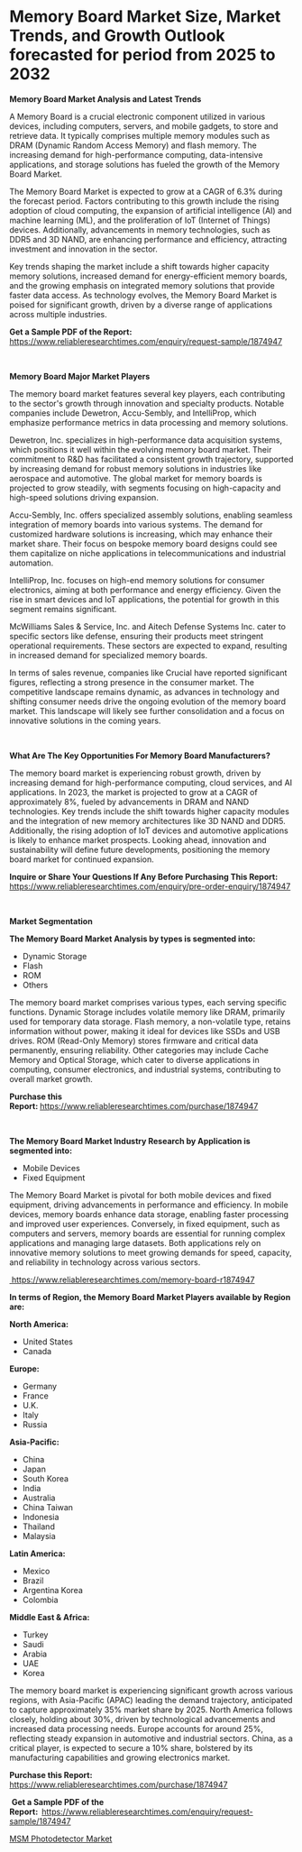 <p><h1>Memory Board Market Size, Market Trends, and Growth Outlook forecasted for period from 2025 to 2032</h1></p><p><strong>Memory Board Market Analysis and Latest Trends</strong></p>
<p><p>A Memory Board is a crucial electronic component utilized in various devices, including computers, servers, and mobile gadgets, to store and retrieve data. It typically comprises multiple memory modules such as DRAM (Dynamic Random Access Memory) and flash memory. The increasing demand for high-performance computing, data-intensive applications, and storage solutions has fueled the growth of the Memory Board Market.</p><p>The Memory Board Market is expected to grow at a CAGR of 6.3% during the forecast period. Factors contributing to this growth include the rising adoption of cloud computing, the expansion of artificial intelligence (AI) and machine learning (ML), and the proliferation of IoT (Internet of Things) devices. Additionally, advancements in memory technologies, such as DDR5 and 3D NAND, are enhancing performance and efficiency, attracting investment and innovation in the sector.</p><p>Key trends shaping the market include a shift towards higher capacity memory solutions, increased demand for energy-efficient memory boards, and the growing emphasis on integrated memory solutions that provide faster data access. As technology evolves, the Memory Board Market is poised for significant growth, driven by a diverse range of applications across multiple industries.</p></p>
<p><strong>Get a Sample PDF of the Report:&nbsp;</strong> <a href="https://www.reliableresearchtimes.com/enquiry/request-sample/1874947?utm_campaign=2389&utm_medium=2&utm_source=Github&utm_content=ia&utm_term=11022025&utm_id=memory-board">https://www.reliableresearchtimes.com/enquiry/request-sample/1874947</a></p>
<p>&nbsp;</p>
<p><strong>Memory Board Major Market Players</strong></p>
<p><p>The memory board market features several key players, each contributing to the sector's growth through innovation and specialty products. Notable companies include Dewetron, Accu-Sembly, and IntelliProp, which emphasize performance metrics in data processing and memory solutions.</p><p>Dewetron, Inc. specializes in high-performance data acquisition systems, which positions it well within the evolving memory board market. Their commitment to R&D has facilitated a consistent growth trajectory, supported by increasing demand for robust memory solutions in industries like aerospace and automotive. The global market for memory boards is projected to grow steadily, with segments focusing on high-capacity and high-speed solutions driving expansion.</p><p>Accu-Sembly, Inc. offers specialized assembly solutions, enabling seamless integration of memory boards into various systems. The demand for customized hardware solutions is increasing, which may enhance their market share. Their focus on bespoke memory board designs could see them capitalize on niche applications in telecommunications and industrial automation.</p><p>IntelliProp, Inc. focuses on high-end memory solutions for consumer electronics, aiming at both performance and energy efficiency. Given the rise in smart devices and IoT applications, the potential for growth in this segment remains significant.</p><p>McWilliams Sales & Service, Inc. and Aitech Defense Systems Inc. cater to specific sectors like defense, ensuring their products meet stringent operational requirements. These sectors are expected to expand, resulting in increased demand for specialized memory boards.</p><p>In terms of sales revenue, companies like Crucial have reported significant figures, reflecting a strong presence in the consumer market. The competitive landscape remains dynamic, as advances in technology and shifting consumer needs drive the ongoing evolution of the memory board market. This landscape will likely see further consolidation and a focus on innovative solutions in the coming years.</p></p>
<p>&nbsp;</p>
<p><strong>What Are The Key Opportunities For Memory Board Manufacturers?</strong></p>
<p><p>The memory board market is experiencing robust growth, driven by increasing demand for high-performance computing, cloud services, and AI applications. In 2023, the market is projected to grow at a CAGR of approximately 8%, fueled by advancements in DRAM and NAND technologies. Key trends include the shift towards higher capacity modules and the integration of new memory architectures like 3D NAND and DDR5. Additionally, the rising adoption of IoT devices and automotive applications is likely to enhance market prospects. Looking ahead, innovation and sustainability will define future developments, positioning the memory board market for continued expansion.</p></p>
<p><strong>Inquire or Share Your Questions If Any Before Purchasing This Report:</strong> <a href="https://www.reliableresearchtimes.com/enquiry/pre-order-enquiry/1874947?utm_campaign=2389&utm_medium=2&utm_source=Github&utm_content=ia&utm_term=11022025&utm_id=memory-board">https://www.reliableresearchtimes.com/enquiry/pre-order-enquiry/1874947</a></p>
<p>&nbsp;</p>
<p><strong>Market Segmentation</strong></p>
<p><strong>The Memory Board Market Analysis by types is segmented into:</strong></p>
<p><ul><li>Dynamic Storage</li><li>Flash</li><li>ROM</li><li>Others</li></ul></p>
<p><p>The memory board market comprises various types, each serving specific functions. Dynamic Storage includes volatile memory like DRAM, primarily used for temporary data storage. Flash memory, a non-volatile type, retains information without power, making it ideal for devices like SSDs and USB drives. ROM (Read-Only Memory) stores firmware and critical data permanently, ensuring reliability. Other categories may include Cache Memory and Optical Storage, which cater to diverse applications in computing, consumer electronics, and industrial systems, contributing to overall market growth.</p></p>
<p><strong>Purchase this Report:&nbsp;</strong><a href="https://www.reliableresearchtimes.com/purchase/1874947?utm_campaign=2389&utm_medium=2&utm_source=Github&utm_content=ia&utm_term=11022025&utm_id=memory-board">https://www.reliableresearchtimes.com/purchase/1874947</a></p>
<p>&nbsp;</p>
<p><strong>The Memory Board Market Industry Research by Application is segmented into:</strong></p>
<p><ul><li>Mobile Devices</li><li>Fixed Equipment</li></ul></p>
<p><p>The Memory Board Market is pivotal for both mobile devices and fixed equipment, driving advancements in performance and efficiency. In mobile devices, memory boards enhance data storage, enabling faster processing and improved user experiences. Conversely, in fixed equipment, such as computers and servers, memory boards are essential for running complex applications and managing large datasets. Both applications rely on innovative memory solutions to meet growing demands for speed, capacity, and reliability in technology across various sectors.</p></p>
<p><a href="https://www.reliableresearchtimes.com/memory-board-r1874947?utm_campaign=2389&utm_medium=2&utm_source=Github&utm_content=ia&utm_term=11022025&utm_id=memory-board">&nbsp;https://www.reliableresearchtimes.com/memory-board-r1874947</a></p>
<p><strong>In terms of Region, the Memory Board Market Players available by Region are:</strong></p>
<p>
    <p> <strong> North America: </strong>
        <ul>
            <li>United States</li>
            <li>Canada</li>
        </ul>
        </p> 
    <p> <strong> Europe: </strong>
        <ul>
            <li>Germany</li>
            <li>France</li>
            <li>U.K.</li>
            <li>Italy</li>
            <li>Russia</li>
        </ul>
        </p> 
    <p> <strong> Asia-Pacific: </strong>
        <ul>
            <li>China</li>
            <li>Japan</li>
            <li>South Korea</li>
            <li>India</li>
            <li>Australia</li>
            <li>China Taiwan</li>
            <li>Indonesia</li>
            <li>Thailand</li>
            <li>Malaysia</li>
        </ul>
        </p> 
    <p> <strong> Latin America: </strong>
        <ul>
            <li>Mexico</li>
            <li>Brazil</li>
            <li>Argentina Korea</li>
            <li>Colombia</li>
        </ul>
        </p> 
    <p> <strong> Middle East & Africa: </strong>
        <ul>
            <li>Turkey</li>
            <li>Saudi</li>
            <li>Arabia</li>
            <li>UAE</li>
            <li>Korea</li>
        </ul>
    </p>
    </p>
<p><p>The memory board market is experiencing significant growth across various regions, with Asia-Pacific (APAC) leading the demand trajectory, anticipated to capture approximately 35% market share by 2025. North America follows closely, holding about 30%, driven by technological advancements and increased data processing needs. Europe accounts for around 25%, reflecting steady expansion in automotive and industrial sectors. China, as a critical player, is expected to secure a 10% share, bolstered by its manufacturing capabilities and growing electronics market.</p></p>
<p><strong>Purchase this Report: </strong><a href="https://www.reliableresearchtimes.com/purchase/1874947?utm_campaign=2389&utm_medium=2&utm_source=Github&utm_content=ia&utm_term=11022025&utm_id=memory-board">https://www.reliableresearchtimes.com/purchase/1874947</a></p>
<p>&nbsp;<strong>Get a Sample PDF of the Report:&nbsp;&nbsp;</strong><a href="https://www.reliableresearchtimes.com/enquiry/request-sample/1874947?utm_campaign=2389&utm_medium=2&utm_source=Github&utm_content=ia&utm_term=11022025&utm_id=memory-board">https://www.reliableresearchtimes.com/enquiry/request-sample/1874947</a></p>
<p><strong></strong></p>
<p><p><a href="https://github.com/cheryjhonson/Market-Research-Report-List-1/blob/main/msm-photodetector-market.md?utm_campaign=2389&utm_medium=2&utm_source=Github&utm_content=ia&utm_term=11022025&utm_id=memory-board">MSM Photodetector Market</a></p></p>